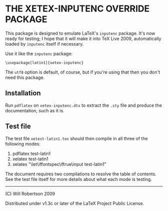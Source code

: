 
THE XETEX-INPUTENC OVERRIDE PACKAGE
===================================

This package is designed to emulate LaTeX's `inputenc` package.
It's now ready for testing; I hope that it will make it into
TeX Live 2009, automatically loaded by `inputenc` itself if necessary.

Use it like the `inputenc` package:

    \usepackage[latin1]{xetex-inputenc}

The `utf8` option is default, of course, but if you're using
that then you don't need this package.


Installation
------------

Run `pdflatex` on `xetex-inputenc.dtx` to extract the `.sty` file
and produce the documentation, such as it is.


Test file
---------

The test file `xetest-latin1.tex` should then compile in all three of the
following modes:

1.   pdflatex  test-latin1
2.   xelatex   test-latin1
3.   xelatex   "\let\iffontspec\iftrue\input test-latin1"

The document requires two compilations to resolve the table of contents.
See the test file itself for more details about what each mode is testing.


_______________________
(C) Will Robertson 2009

Distributed under v1.3c or later of
the LaTeX Project Public License.


